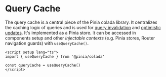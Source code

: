 # Query Cache

The query cache is a central piece of the Pinia colada library. It centralizes the caching logic of queries and is used for [query invalidation](/guide/query-invalidation.md) and [optimistic updates](/guide/optimistic-updates.md). It's implemented as a Pinia store. It can be accessed in components setup and other _injectable contexts_ (e.g. Pinia stores, Router navigation guards) with `useQueryCache()`.

```vue twoslash
<script setup lang="ts">
import { useQueryCache } from '@pinia/colada'

const queryCache = useQueryCache()
</script>
```
